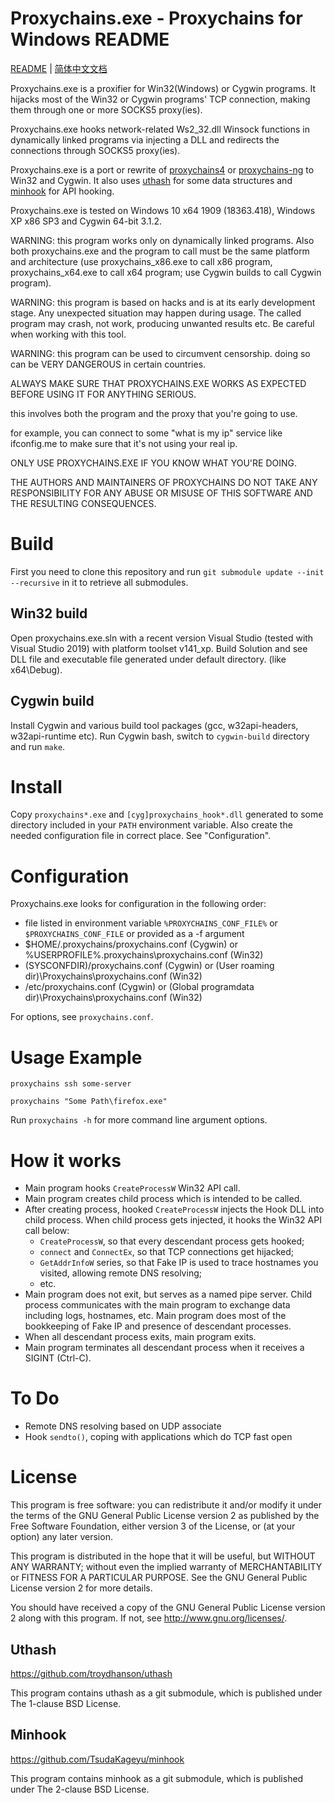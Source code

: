 # Proxychains.exe - Proxychains for Windows README

[README](README.md) | [简体中文文档](README_zh-Hans.md)

Proxychains.exe is a proxifier for Win32(Windows) or Cygwin programs. It hijacks
most of the Win32 or Cygwin programs' TCP connection, making them through one or
more SOCKS5 proxy(ies).

Proxychains.exe hooks network-related Ws2_32.dll Winsock functions in
dynamically linked programs via injecting a DLL and redirects the connections
through SOCKS5 proxy(ies).

Proxychains.exe is a port or rewrite of
[proxychains4](https://github.com/haad/proxychains) or
[proxychains-ng](https://github.com/rofl0r/proxychains-ng) to Win32 and Cygwin.
It also uses [uthash](https://github.com/troydhanson/uthash) for some data
structures and [minhook](https://github.com/TsudaKageyu/minhook) for API 
hooking.

Proxychains.exe is tested on Windows 10 x64 1909 (18363.418), Windows XP x86 SP3
and Cygwin 64-bit 3.1.2.

WARNING: this program works only on dynamically linked programs. Also both
proxychains.exe and the program to call must be the same platform and
architecture (use proxychains_x86.exe to call x86 program,
proxychains_x64.exe to call x64 program; use Cygwin builds to call Cygwin
program).

WARNING: this program is based on hacks and is at its early development stage.
Any unexpected situation may happen during usage. The called program may crash,
not work, producing unwanted results etc. Be careful when working with this
tool.

WARNING: this program can be used to circumvent censorship.
doing so can be VERY DANGEROUS in certain countries.

ALWAYS MAKE SURE THAT PROXYCHAINS.EXE WORKS AS EXPECTED
BEFORE USING IT FOR ANYTHING SERIOUS.

this involves both the program and the proxy that you're going to
use.

for example, you can connect to some "what is my ip" service
like ifconfig.me to make sure that it's not using your real ip.

ONLY USE PROXYCHAINS.EXE IF YOU KNOW WHAT YOU'RE DOING.

THE AUTHORS AND MAINTAINERS OF PROXYCHAINS DO NOT TAKE ANY
RESPONSIBILITY FOR ANY ABUSE OR MISUSE OF THIS SOFTWARE AND
THE RESULTING CONSEQUENCES.

# Build

First you need to clone this repository and run
`git submodule update --init --recursive` in it to retrieve all submodules.

## Win32 build

Open proxychains.exe.sln with a recent version Visual Studio (tested with
Visual Studio 2019) with platform toolset v141_xp. Build Solution and see
DLL file and executable file generated under default directory. (like
x64\Debug).

## Cygwin build

Install Cygwin and various build tool packages (gcc, w32api-headers,
w32api-runtime etc). Run Cygwin bash, switch to `cygwin-build` directory and
run `make`.

# Install

Copy `proxychains*.exe` and `[cyg]proxychains_hook*.dll` generated to some
directory included in your `PATH` environment variable. Also create the needed
configuration file in correct place. See "Configuration".

# Configuration

Proxychains.exe looks for configuration in the following order:

- file listed in environment variable `%PROXYCHAINS_CONF_FILE%` or
  `$PROXYCHAINS_CONF_FILE` or provided as a -f argument
- $HOME/.proxychains/proxychains.conf (Cygwin) or
  %USERPROFILE%\.proxychains\proxychains.conf (Win32)
- (SYSCONFDIR)/proxychains.conf (Cygwin) or
  (User roaming dir)\Proxychains\proxychains.conf (Win32)
- /etc/proxychains.conf (Cygwin) or
  (Global programdata dir)\Proxychains\proxychains.conf (Win32)
  
For options, see `proxychains.conf`.

# Usage Example

`proxychains ssh some-server`

`proxychains "Some Path\firefox.exe"`

Run `proxychains -h` for more command line argument options.

# How it works

- Main program hooks `CreateProcessW` Win32 API call.
- Main program creates child process which is intended to be called.
- After creating process, hooked `CreateProcessW` injects the Hook DLL into
  child process. When child process gets injected, it hooks the Win32 API call
  below:
  - `CreateProcessW`, so that every descendant process gets hooked;
  - `connect` and `ConnectEx`, so that TCP connections get hijacked;
  - `GetAddrInfoW` series, so that Fake IP is used to trace hostnames you
    visited, allowing remote DNS resolving;
  - etc.
- Main program does not exit, but serves as a named pipe server. Child process
  communicates with the main program to exchange data including logs, hostnames,
  etc. Main program does most of the bookkeeping of Fake IP and presence of
  descendant processes.
- When all descendant process exits, main program exits.
- Main program terminates all descendant process when it receives a SIGINT
  (Ctrl-C).

# To Do

- Remote DNS resolving based on UDP associate
- Hook `sendto()`, coping with applications which do TCP fast open

# License

This program is free software: you can redistribute it and/or modify
it under the terms of the GNU General Public License version 2 as 
published by the Free Software Foundation, either version 3 of the
License, or (at your option) any later version.

This program is distributed in the hope that it will be useful,
but WITHOUT ANY WARRANTY; without even the implied warranty of
MERCHANTABILITY or FITNESS FOR A PARTICULAR PURPOSE.  See the
GNU General Public License version 2 for more details.

You should have received a copy of the GNU General Public License
version 2 along with this program. If not, see
<http://www.gnu.org/licenses/>.

## Uthash

https://github.com/troydhanson/uthash

This program contains uthash as a git submodule, which is published
under The 1-clause BSD License.

## Minhook

https://github.com/TsudaKageyu/minhook

This program contains minhook as a git submodule, which is published
under The 2-clause BSD License.